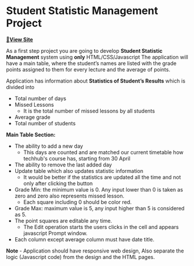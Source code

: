 # Student Statistic Management Project

[:link:**View Site**](https://grigoli28.github.io/TH-Project-1/)

As a first step project you are going to develop **Student Statistic Management** system using **only** HTML/CSS/Javascript 
The application will have a main table, where the student’s names are listed with the grade points assigned to them for every lecture and the average of points. 

Application has information about **Statistics of Student’s Results** which is divided into 

- Total number of days 
- Missed Lessons 
  - It is the total number of missed lessons by all students
- Average grade 
- Total number of students 
    
**Main Table Section:** 

- The ability to add a new day
  - This days are counted and are matched our current timetable how techhub's course has, starting from 30 April 
- The ability to remove the last added day 
- Update table which also updates statistic information 
  - It would be better if the statistics are updated all the time and not only after clicking the button
- Grade Min: the minimum value is 0. Any input lower than 0 is taken as zero and zero also represents missed lesson. 
  - Each square including 0 should be color red. 
- Grade Max: maximum value is 5, any input higher than 5 is considered as 5.  
- The point squares are editable any time. 
  - The Edit operation starts the users clicks in the cell  and appears javascript Prompt window. 
- Each column except average column must have date title.  
    
**Note** - Application should have responsive web design, Also separate the logic (Javascript code) from the design and the HTML pages. 
